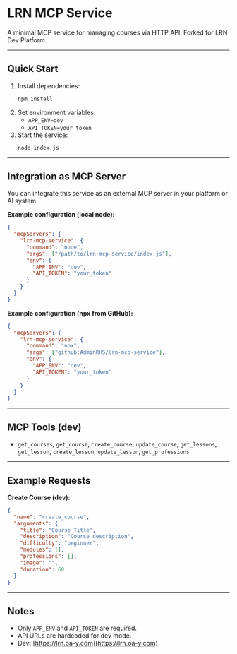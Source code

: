 # LRN MCP Service

A minimal MCP service for managing courses via HTTP API. Forked for LRN Dev Platform.

---

## Quick Start

1. Install dependencies:
   ```bash
   npm install
   ```
2. Set environment variables:
   - `APP_ENV=dev`
   - `API_TOKEN=your_token`
3. Start the service:
   ```bash
   node index.js
   ```

---

## Integration as MCP Server

You can integrate this service as an external MCP server in your platform or AI system.

**Example configuration (local node):**

```json
{
  "mcpServers": {
    "lrn-mcp-service": {
      "command": "node",
      "args": ["/path/to/lrn-mcp-service/index.js"],
      "env": {
        "APP_ENV": "dev",
        "API_TOKEN": "your_token"
      }
    }
  }
}
```

**Example configuration (npx from GitHub):**

```json
{
  "mcpServers": {
    "lrn-mcp-service": {
      "command": "npx",
      "args": ["github:AdminRHS/lrn-mcp-service"],
      "env": {
        "APP_ENV": "dev",
        "API_TOKEN": "your_token"
      }
    }
  }
}
```

---

## MCP Tools (dev)

- `get_courses`, `get_course`, `create_course`, `update_course`, `get_lessons`, `get_lesson`, `create_lesson`, `update_lesson`, `get_professions`

---

## Example Requests

**Create Course (dev):**

```json
{
  "name": "create_course",
  "arguments": {
    "title": "Course Title",
    "description": "Course description",
    "difficulty": "beginner",
    "modules": [],
    "professions": [],
    "image": "",
    "duration": 60
  }
}
```

---

## Notes

- Only `APP_ENV` and `API_TOKEN` are required.
- API URLs are hardcoded for dev mode.
- Dev: [https://lrn.oa-y.com](https://lrn.oa-y.com)
